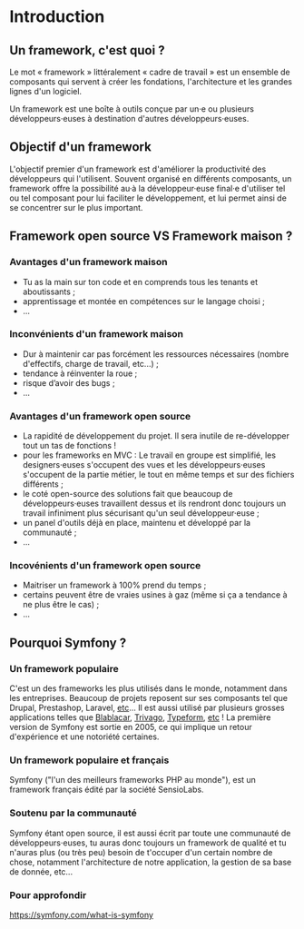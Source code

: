 # Introduction 
## Un framework, c'est quoi ?
Le mot « framework » littéralement « cadre de travail » est un ensemble 
de composants qui servent à créer les fondations, l'architecture et les 
grandes lignes d'un logiciel.

Un framework est une boîte à outils conçue par un·e ou plusieurs
développeurs·euses à destination d'autres développeurs·euses. 

## Objectif d'un framework
L'objectif premier d'un framework est d'améliorer la productivité des 
développeurs qui l'utilisent. Souvent organisé en différents composants,
un framework offre la possibilité au·à la développeur·euse final·e d'utiliser tel ou 
tel composant pour lui faciliter le développement, et lui permet ainsi 
de se concentrer sur le plus important.

## Framework open source VS Framework maison ?

### Avantages d'un framework maison
- Tu as la main sur ton code et en comprends tous les tenants 
et aboutissants ;
- apprentissage et montée en compétences sur le langage choisi ;
- ...

### Inconvénients d'un framework maison
- Dur à maintenir car pas forcément les ressources nécessaires 
(nombre d'effectifs, charge de travail, etc...) ;
- tendance à réinventer la roue ;
- risque d’avoir des bugs ;
- ...

### Avantages d'un framework open source
- La rapidité de développement du projet. Il sera inutile de re-développer 
tout un tas de fonctions !
- pour les frameworks en MVC : Le travail en groupe est simplifié, 
les designers·euses s'occupent des vues et les développeurs·euses s'occupent de la 
partie métier, le tout en même temps et sur des fichiers différents ;
- le coté open-source des solutions fait que beaucoup de développeurs·euses 
travaillent dessus et ils rendront donc toujours un travail infiniment plus sécurisant qu'un 
seul développeur·euse ; 
- un panel d'outils déjà en place, maintenu et développé par la communauté ;
- ...

### Incovénients d'un framework open source
- Maitriser un framework à 100% prend du temps ;
- certains peuvent être de vraies usines à gaz 
(même si ça a tendance à ne plus être le cas) ;
- ...

## Pourquoi Symfony ?
### Un framework populaire
C'est un des frameworks les plus utilisés dans le monde, notamment 
dans les entreprises. Beaucoup de projets reposent sur ses composants 
tel que Drupal, Prestashop, Laravel, [etc](https://symfony.com/projects)... 
Il est aussi utilisé par plusieurs grosses applications 
telles que [Blablacar](https://stackshare.io/blablacar/blablacar), 
[Trivago](https://stackshare.io/trivago/trivago), 
[Typeform](https://stackshare.io/typeform/typeform), 
[etc](https://stackshare.io/symfony) ! La première version de Symfony 
est sortie en 2005, ce qui implique un retour d'expérience et une notoriété 
certaines.

### Un framework populaire et français
Symfony ("l'un des meilleurs frameworks PHP au monde"), est un framework 
français édité par la société SensioLabs.

### Soutenu par la communauté
Symfony étant open source, il est aussi écrit par toute une communauté 
de développeurs·euses, tu auras donc toujours un framework de qualité et tu 
n'auras plus (ou très peu) besoin de t'occuper d'un certain nombre de chose, 
notamment l'architecture de notre application, la gestion de sa base de donnée, 
etc...

### Pour approfondir
https://symfony.com/what-is-symfony